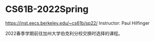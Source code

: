 # CS61B-2022Spring
https://inst.eecs.berkeley.edu/~cs61b/sp22/
Instructor: Paul Hilfinger

2022春季学期前往加州大学伯克利分校交换时选择的课程。
